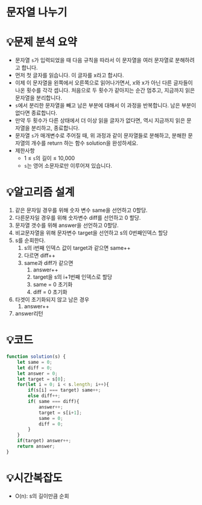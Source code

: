 # 문자열 나누기
# 💡**문제 분석 요약**

- 문자열 `s`가 입력되었을 때 다음 규칙을 따라서 이 문자열을 여러 문자열로 분해하려고 합니다.
- 먼저 첫 글자를 읽습니다. 이 글자를 x라고 합시다.
- 이제 이 문자열을 왼쪽에서 오른쪽으로 읽어나가면서, x와 x가 아닌 다른 글자들이 나온 횟수를 각각 셉니다. 처음으로 두 횟수가 같아지는 순간 멈추고, 지금까지 읽은 문자열을 분리합니다.
- `s`에서 분리한 문자열을 빼고 남은 부분에 대해서 이 과정을 반복합니다. 남은 부분이 없다면 종료합니다.
- 만약 두 횟수가 다른 상태에서 더 이상 읽을 글자가 없다면, 역시 지금까지 읽은 문자열을 분리하고, 종료합니다.
- 문자열 `s`가 매개변수로 주어질 때, 위 과정과 같이 문자열들로 분해하고, 분해한 문자열의 개수를 return 하는 함수 solution을 완성하세요.
- 제한사항
    - 1 ≤ `s`의 길이 ≤ 10,000
    - `s`는 영어 소문자로만 이루어져 있습니다.

# 💡**알고리즘 설계**

1. 같은 문자일 경우를 위해 숫자 변수 same을 선언하고 0할당.
2. 다른문자일 경우를 위해 숫자변수 diff를 선언하고 0 할당.
3. 문자열 갯수를 위해 answer을 선언하고 0할당.
4. 비교문자열을 위해 문자변수 target을 선언하고 s의 0번째인덱스 할당
5. s를 순회한다.
    1. s의 i번째 인덱스 값이 target과 같으면 same++
    2. 다르면 diff++
    3. same과 diff가 같으면
        1. answer++
        2. target을 s의 i+1번째 인덱스로 할당
        3. same = 0 초기화
        4. diff = 0 초기화
6. 타겟이 초기화되지 않고 남은 경우
    1. answer++
7. answer리턴

# 💡코드

```jsx
function solution(s) {
    let same = 0;
    let diff = 0;
    let answer = 0;
    let target = s[0];
    for(let i = 0; i < s.length; i++){
        if(s[i] === target) same++;
        else diff++;
        if( same === diff){
            answer++;
            target = s[i+1];
            same = 0;
            diff = 0;
        }
    }
    if(target) answer++;
    return answer;
}
```

# 💡시간복잡도

- O(n): s의 길이만큼 순회
